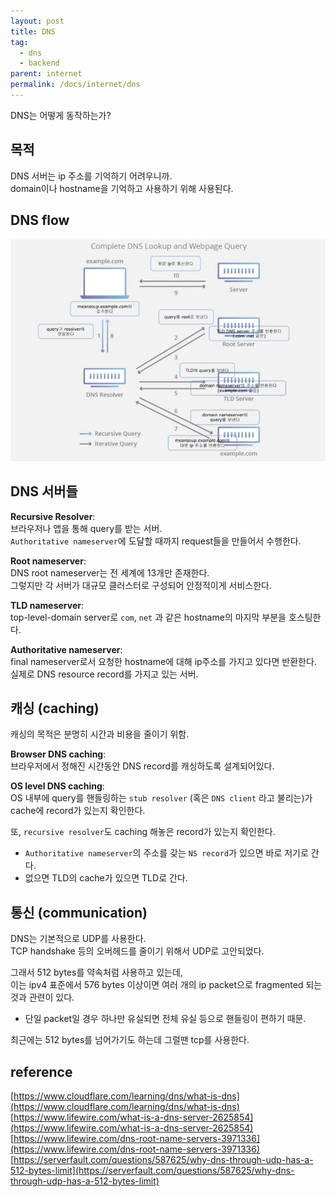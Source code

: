 ```yaml
---
layout: post
title: DNS
tag:
  - dns
  - backend
parent: internet
permalink: /docs/internet/dns
---
```

 
DNS는 어떻게 동작하는가?

## 목적

DNS 서버는 ip 주소를 기억하기 어려우니까.  
domain이나 hostname을 기억하고 사용하기 위해 사용된다.

## DNS flow

![dns server flow](/images/post/internet/dns.JPG)

## DNS 서버들

**Recursive Resolver**:  
브라우저나 앱을 통해 query를 받는 서버.  
`Authoritative nameserver`에 도달할 때까지 request들을 만들어서 수행한다.  

**Root nameserver**:  
DNS root nameserver는 전 세계에 13개만 존재한다.  
그렇지만 각 서버가 대규모 클러스터로 구성되어 안정적이게 서비스한다.  

**TLD nameserver**:  
top-level-domain server로 `com`, `net` 과 같은 hostname의 마지막 부분을 호스팅한다.  

**Authoritative nameserver**:  
final nameserver로서 요청한 hostname에 대해 ip주소를 가지고 있다면 반환한다.  
실제로 DNS resource record를 가지고 있는 서버.

## 캐싱 (caching)

캐싱의 목적은 분명히 시간과 비용을 줄이기 위함.

**Browser DNS caching**:  
브라우저에서 정해진 시간동안 DNS record를 캐싱하도록 설계되어있다.  

**OS level DNS caching**:  
OS 내부에 query를 핸들링하는 `stub resolver` (혹은 `DNS client` 라고 불리는)가 cache에 record가 있는지 확인한다.  

또, `recursive resolver`도 caching 해놓은 record가 있는지 확인한다.  
- `Authoritative nameserver`의 주소를 갖는 `NS record`가 있으면 바로 저기로 간다.  
- 없으면 TLD의 cache가 있으면 TLD로 간다.



## 통신 (communication)

DNS는 기본적으로 UDP를 사용한다.  
TCP handshake 등의 오버헤드를 줄이기 위해서 UDP로 고안되었다.  

그래서 512 bytes를 약속처럼 사용하고 있는데,  
이는 ipv4 표준에서 576 bytes 이상이면 여러 개의 ip packet으로 fragmented 되는 것과 관련이 있다.  
- 단일 packet일 경우 하나만 유실되면 전체 유실 등으로 핸들링이 편하기 때문.

최근에는 512 bytes를 넘어가기도 하는데 그럴땐 tcp를 사용한다.  



## reference

[https://www.cloudflare.com/learning/dns/what-is-dns](https://www.cloudflare.com/learning/dns/what-is-dns)   
[https://www.lifewire.com/what-is-a-dns-server-2625854](https://www.lifewire.com/what-is-a-dns-server-2625854)   
[https://www.lifewire.com/dns-root-name-servers-3971336](https://www.lifewire.com/dns-root-name-servers-3971336)   
[https://serverfault.com/questions/587625/why-dns-through-udp-has-a-512-bytes-limit](https://serverfault.com/questions/587625/why-dns-through-udp-has-a-512-bytes-limit)   